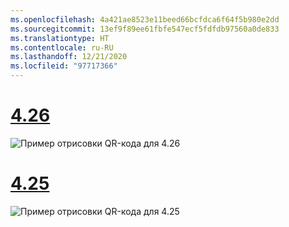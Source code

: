 ```yaml
---
ms.openlocfilehash: 4a421ae8523e11beed66bcfdca6f64f5b980e2dd
ms.sourcegitcommit: 13ef9f89ee61fbfe547ecf5fdfdb97560a0de833
ms.translationtype: HT
ms.contentlocale: ru-RU
ms.lasthandoff: 12/21/2020
ms.locfileid: "97717366"
---
```

# <a name="426"></a>[4.26](#tab/426)

![Пример отрисовки QR-кода для 4.26](../images/qr-codes-img-02.png)

# <a name="425"></a>[4.25](#tab/425)

![Пример отрисовки QR-кода для 4.25](../images/unreal-qr-render.PNG)

